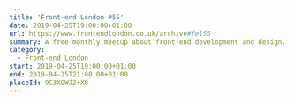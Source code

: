 ```yaml
---
title: 'Front-end London #55'
date: 2019-04-25T19:00:00+01:00
url: https://www.frontendlondon.co.uk/archive#fel55
summary: A free monthly meetup about front-end development and design.
category:
  - Front-end London
start: 2019-04-25T19:00:00+01:00
end: 2019-04-25T21:00:00+01:00
placeId: 9C3XGWJ2+X8
---
```

